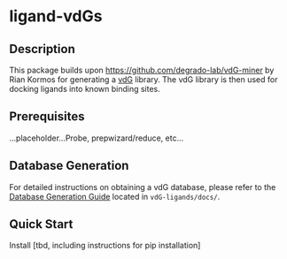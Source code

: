 # ligand-vdGs

## Description

This package builds upon https://github.com/degrado-lab/vdG-miner by Rian Kormos for generating a [vdG](hyperlink_to_preprint) library. The vdG library is then used for docking ligands into known binding sites.

## Prerequisites
...placeholder...Probe, prepwizard/reduce, etc...

## Database Generation
For detailed instructions on obtaining a vdG database, please refer to the [Database Generation Guide](docs/database_generation_guide.md) located in `vdG-ligands/docs/`.


## Quick Start
Install [tbd, including instructions for pip installation]